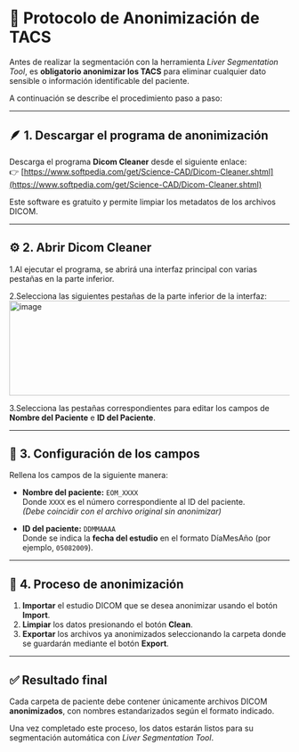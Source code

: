 # 🧩 Protocolo de Anonimización de TACS

Antes de realizar la segmentación con la herramienta *Liver Segmentation Tool*, es **obligatorio anonimizar los TACS** para eliminar cualquier dato sensible o información identificable del paciente.

A continuación se describe el procedimiento paso a paso:

---

## 🪶 1. Descargar el programa de anonimización

Descarga el programa **Dicom Cleaner** desde el siguiente enlace:  
👉 [https://www.softpedia.com/get/Science-CAD/Dicom-Cleaner.shtml](https://www.softpedia.com/get/Science-CAD/Dicom-Cleaner.shtml)

Este software es gratuito y permite limpiar los metadatos de los archivos DICOM.

---

## ⚙️ 2. Abrir Dicom Cleaner

1.Al ejecutar el programa, se abrirá una interfaz principal con varias pestañas en la parte inferior.

2.Selecciona las siguientes pestañas de la parte inferior de la interfaz: 
<img width="1443" height="170" alt="image" src="https://github.com/user-attachments/assets/b4370920-4e5c-4b77-aae1-28360e76d34b" />


3.Selecciona las pestañas correspondientes para editar los campos de **Nombre del Paciente** e **ID del Paciente**.


---

## 🧾 3. Configuración de los campos

Rellena los campos de la siguiente manera:

- **Nombre del paciente:** `EOM_XXXX`  
  Donde `XXXX` es el número correspondiente al ID del paciente.  
  *(Debe coincidir con el archivo original sin anonimizar)*

- **ID del paciente:** `DDMMAAAA`  
  Donde se indica la **fecha del estudio** en el formato DíaMesAño (por ejemplo, `05082009`).

---

## 📂 4. Proceso de anonimización

1. **Importar** el estudio DICOM que se desea anonimizar usando el botón **Import**.  
2. **Limpiar** los datos presionando el botón **Clean**.  
3. **Exportar** los archivos ya anonimizados seleccionando la carpeta donde se guardarán mediante el botón **Export**.

---



## ✅ Resultado final

Cada carpeta de paciente debe contener únicamente archivos DICOM **anonimizados**, con nombres estandarizados según el formato indicado.

Una vez completado este proceso, los datos estarán listos para su segmentación automática con *Liver Segmentation Tool*.
